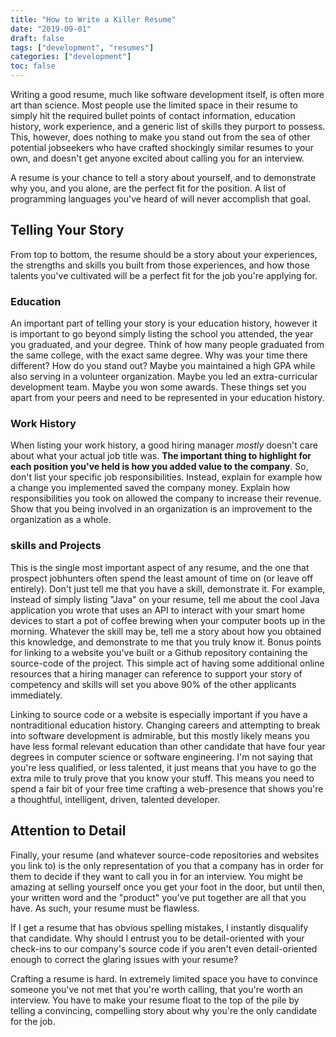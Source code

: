 ```yaml
---
title: "How to Write a Killer Resume"
date: "2019-09-01"
draft: false
tags: ["development", "resumes"]
categories: ["development"]
toc: false
---
```


Writing a good resume, much like software development itself, is often more art than science. Most people use the limited space in their resume to simply hit the required bullet points of contact information, education history, work experience, and a generic list of skills they purport to possess. This, however, does nothing to make you stand out from the sea of other potential jobseekers who have crafted shockingly similar resumes to your own, and doesn't get anyone excited about calling you for an interview.

A resume is your chance to tell a story about yourself, and to demonstrate why you, and you alone, are the perfect fit for the position. A list of programming languages you've heard of will never accomplish that goal.

## Telling Your Story

From top to bottom, the resume should be a story about your experiences, the strengths and skills you built from those experiences, and how those talents you've cultivated will be a perfect fit for the job you're applying for.

### Education

An important part of telling your story is your education history, however it is important to go beyond simply listing the school you attended, the year you graduated, and your degree. Think of how many people graduated from the same college, with the exact same degree. Why was your time there different? How do you stand out? Maybe you maintained a high GPA while also serving in a volunteer organization. Maybe you led an extra-curricular development team. Maybe you won some awards. These things set you apart from your peers and need to be represented in your education history.

### Work History

When listing your work history, a good hiring manager _mostly_ doesn't care about what your actual job title was. **The important thing to highlight for each position you've held is how you added value to the company**. So, don't list your specific job responsibilities. Instead, explain for example how a change you implemented saved the company money. Explain how responsibilities you took on allowed the company to increase their revenue. Show that you being involved in an organization is an improvement to the organization as a whole.

### skills and Projects

This is the single most important aspect of any resume, and the one that prospect jobhunters often spend the least amount of time on (or leave off entirely). Don't just tell me that you have a skill, demonstrate it. For example, instead of simply listing "Java" on your resume, tell me about the cool Java application you wrote that uses an API to interact with your smart home devices to start a pot of coffee brewing when your computer boots up in the morning. Whatever the skill may be, tell me a story about how you obtained this knowledge, and demonstrate to me that you truly know it. Bonus points for linking to a website you've built or a Github repository containing the source-code of the project. This simple act of having some additional online resources that a hiring manager can reference to support your story of competency and skills will set you above 90% of the other applicants immediately.

Linking to source code or a website is especially important if you have a nontraditional education history. Changing careers and attempting to break into software development is admirable, but this mostly likely means you have less formal relevant education than other candidate that have four year degrees in computer science or software engineering. I'm not saying that you're less qualified, or less talented, it just means that you have to go the extra mile to truly prove that you know your stuff. This means you need to spend a fair bit of your free time crafting a web-presence that shows you're a thoughtful, intelligent, driven, talented developer.

## Attention to Detail

Finally, your resume (and whatever source-code repositories and websites you link to) is the only representation of you that a company has in order for them to decide if they want to call you in for an interview. You might be amazing at selling yourself once you get your foot in the door, but until then, your written word and the "product" you've put together are all that you have. As such, your resume must be flawless.

If I get a resume that has obvious spelling mistakes, I instantly disqualify that candidate. Why should I entrust you to be detail-oriented with your check-ins to our company's source code if you aren't even detail-oriented enough to correct the glaring issues with your resume?

Crafting a resume is hard. In extremely limited space you have to convince someone you've not met that you're worth calling, that you're worth an interview. You have to make your resume float to the top of the pile by telling a convincing, compelling story about why you're the only candidate for the job.
